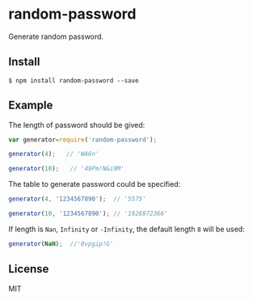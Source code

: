 # random-password

Generate random password.

## Install
```
$ npm install random-password --save
```

## Example

The length of password should be gived: 
```js
var generator=require('random-password');

generator(4);   // 'WA6n'

generator(10);   // '49Pm!N&i9M'
```

The table to generate password could be specified:
```js
generator(4, '1234567890');  // '5575'

generator(10, '1234567890'); // '1926972366'

```

If length is `Nan`, `Infinity` or `-Infinity`, the default length `8` will be used:
```js
generator(NaN);  //'0vpgip!G'
```


## License

MIT